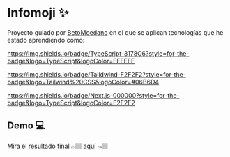 # Infomoji ✨

Proyecto guiado por [BetoMoedano](https://codewithbeto.dev/) en el que se aplican tecnologías que he estado aprendiendo como:

https://img.shields.io/badge/TypeScript-3178C6?style=for-the-badge&logo=TypeScript&logoColor=FFFFFF

https://img.shields.io/badge/Taildwind-F2F2F2?style=for-the-badge&logo=Tailwind%20CSS&logoColor=#06B6D4

https://img.shields.io/badge/Next.js-000000?style=for-the-badge&logo=TypeScript&logoColor=F2F2F2

## Demo 💻

Mira el resultado final 👉🏽 [aquí]() 👈🏽